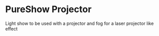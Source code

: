 # PureShow Projector
 Light show to be used with a projector and fog for a laser projector like effect
